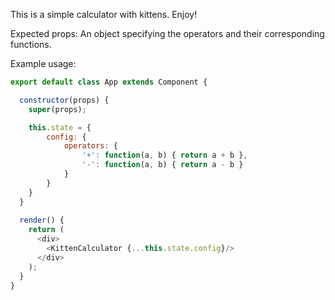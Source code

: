 
This is a simple calculator with kittens. Enjoy!

Expected props: An object specifying the operators and their corresponding functions.

Example usage:

```javascript
export default class App extends Component {

  constructor(props) {
    super(props);

    this.state = {
        config: {
            operators: {
                '+': function(a, b) { return a + b },
                '-': function(a, b) { return a - b }
            }
        }
    }
  }
  
  render() {
    return (
      <div>
        <KittenCalculator {...this.state.config}/>
      </div>
    );
  }
}
```
